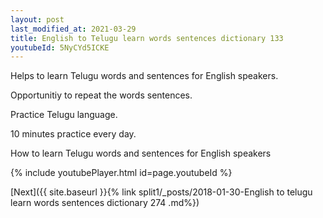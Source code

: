 ```yaml
---
layout: post
last_modified_at: 2021-03-29
title: English to Telugu learn words sentences dictionary 133 
youtubeId: 5NyCYd5ICKE
---
```

 
 
Helps to learn Telugu words and sentences for English speakers.

Opportunitiy to repeat the words sentences. 

Practice Telugu language. 
 
10 minutes practice every day. 
 
How to learn Telugu words and sentences for English speakers 
 
{% include youtubePlayer.html id=page.youtubeId %}
 
 
[Next]({{ site.baseurl }}{% link  split1/_posts/2018-01-30-English to telugu learn words sentences dictionary 274 .md%})
 
